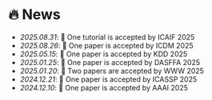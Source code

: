 # 🔥 News
- *2025.08.31*: 🎉 One tutorial is accepted by ICAIF 2025
- *2025.08.26*: 🎉 One paper is accepted by ICDM 2025
- *2025.05.15*: 🎉 One paper is accepted by KDD 2025
- *2025.01.25*: 🎉 One paper is accepted by DASFFA 2025
- *2025.01.20*: 🎉 Two papers are accepted by WWW 2025
- *2024.12.21*: 🎉 One paper is accepted by ICASSP 2025
- *2024.12.10*: 🎉 One paper is accepted by AAAI 2025

<!-- - *2023.0*: I join TikTok <img src='./images/tiktok.png' style='width: 6em;'> as a speech research scientist in Singapore!
- *2022.02*: I release a modern and responsive academic personal [homepage template](https://github.com/RayeRen/acad-homepage.github.io). Welcome to STAR and FORK! -->